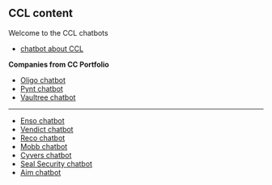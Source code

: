 ## CCL content 

Welcome to the CCL chatbots

- [chatbot about CCL](docs/ccl/chat-bot)

**Companies from CC Portfolio**

- [Oligo chatbot](docs/ccl/portfolio/oligo/oligo-chat-bot)
- [Pynt chatbot](docs/ccl/portfolio/pynt/pynt-chat-bot)
- [Vaultree chatbot](docs/ccl/portfolio/vaultree/vaultree-chat-bot)

----

- [Enso chatbot](docs/ccl/portfolio/enso/enso-chat-bot)
- [Vendict chatbot](docs/ccl/portfolio/vendict/vendict-chat-bot)
- [Reco chatbot](docs/ccl/portfolio/reco/reco-chat-bot)
- [Mobb chatbot](docs/ccl/portfolio/mobb/mobb-chat-bot)
- [Cyvers chatbot](docs/ccl/portfolio/cyvers/cyvers-chat-bot)
- [Seal Security chatbot](docs/ccl/portfolio/seal-security/seal-security-chat-bot)
- [Aim chatbot](docs/ccl/portfolio/aim/aim-chat-bot)